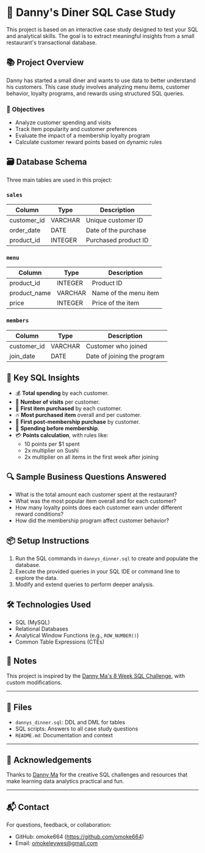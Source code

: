 # 🍜 Danny's Diner SQL Case Study

This project is based on an interactive case study designed to test your SQL and analytical skills. The goal is to extract meaningful insights from a small restaurant's transactional database.

## 📚 Project Overview

Danny has started a small diner and wants to use data to better understand his customers. This case study involves analyzing menu items, customer behavior, loyalty programs, and rewards using structured SQL queries.

### 🎯 Objectives

- Analyze customer spending and visits
- Track item popularity and customer preferences
- Evaluate the impact of a membership loyalty program
- Calculate customer reward points based on dynamic rules

## 🗃️ Database Schema

Three main tables are used in this project:

### `sales`
| Column       | Type      | Description              |
|--------------|-----------|--------------------------|
| customer_id  | VARCHAR   | Unique customer ID       |
| order_date   | DATE      | Date of the purchase     |
| product_id   | INTEGER   | Purchased product ID     |

### `menu`
| Column       | Type      | Description             |
|--------------|-----------|-------------------------|
| product_id   | INTEGER   | Product ID              |
| product_name | VARCHAR   | Name of the menu item   |
| price        | INTEGER   | Price of the item       |

### `members`
| Column       | Type      | Description              |
|--------------|-----------|--------------------------|
| customer_id  | VARCHAR   | Customer who joined      |
| join_date    | DATE      | Date of joining the program |

## 🧠 Key SQL Insights

- 💰 **Total spending** by each customer.
- 📅 **Number of visits** per customer.
- 🥇 **First item purchased** by each customer.
- 🔥 **Most purchased item** overall and per customer.
- 🚀 **First post-membership purchase** by customer.
- 🧾 **Spending before membership**.
- 💳 **Points calculation**, with rules like:
  - 10 points per $1 spent
  - 2x multiplier on Sushi
  - 2x multiplier on all items in the first week after joining

## 🔍 Sample Business Questions Answered

- What is the total amount each customer spent at the restaurant?
- What was the most popular item overall and for each customer?
- How many loyalty points does each customer earn under different reward conditions?
- How did the membership program affect customer behavior?

## 📦 Setup Instructions

1. Run the SQL commands in `dannys_dinner.sql` to create and populate the database.
2. Execute the provided queries in your SQL IDE or command line to explore the data.
3. Modify and extend queries to perform deeper analysis.

## 🛠️ Technologies Used

- SQL (MySQL)
- Relational Databases
- Analytical Window Functions (e.g., `ROW_NUMBER()`)
- Common Table Expressions (CTEs)

## 📝 Notes

This project is inspired by the [Danny Ma's 8 Week SQL Challenge](https://8weeksqlchallenge.com/case-study-1/), with custom modifications.

---

## 📁 Files

- `dannys_dinner.sql`: DDL and DML for tables
- SQL scripts: Answers to all case study questions
- `README.md`: Documentation and context

---

## 🙌 Acknowledgements

Thanks to [Danny Ma](https://github.com/DataWithDanny) for the creative SQL challenges and resources that make learning data analytics practical and fun.

---

## 📬 Contact

For questions, feedback, or collaboration:

- GitHub: omoke664 (https://github.com/omoke664)
- Email: omokeleywes@gmail.com

